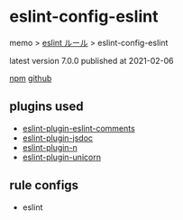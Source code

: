 # eslint-config-eslint

memo > [eslint ルール](../index.md) > eslint-config-eslint

latest version 7.0.0 published at 2021-02-06

[npm](https://www.npmjs.com/package/eslint-config-eslint)
[github](https://github.com/eslint/eslint/tree/main/packages/eslint-config-eslint)

## plugins used

- [eslint-plugin-eslint-comments](../eslint-plugin/eslint-comments.md)
- [eslint-plugin-jsdoc](../eslint-plugin/jsdoc.md)
- [eslint-plugin-n](../eslint-plugin/n.md)
- [eslint-plugin-unicorn](../eslint-plugin/unicorn.md)

## rule configs

- eslint
